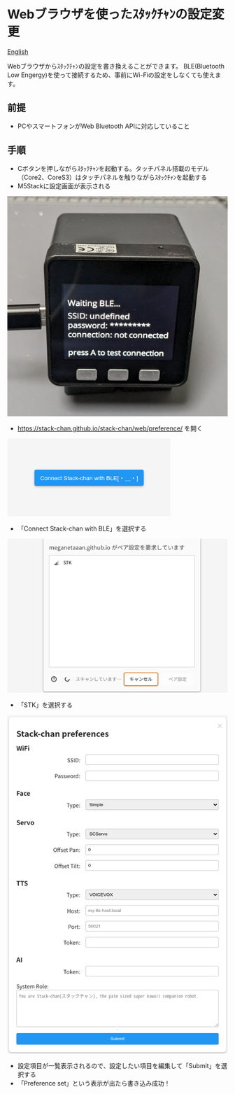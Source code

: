 # Webブラウザを使ったｽﾀｯｸﾁｬﾝの設定変更

[English](./setting-preferences-web.md)

Webブラウザからｽﾀｯｸﾁｬﾝの設定を書き換えることができます。
BLE(Bluetooth Low Engergy)を使って接続するため、事前にWi-Fiの設定をしなくても使えます。

## 前提

* PCやスマートフォンがWeb Bluetooth APIに対応していること

## 手順

* Cボタンを押しながらｽﾀｯｸﾁｬﾝを起動する。タッチパネル搭載のモデル（Core2、CoreS3）はタッチパネルを触りながらｽﾀｯｸﾁｬﾝを起動する
* M5Stackに設定画面が表示される

![設定画面（M5Stack）](./images/web-preference-launch.jpg)

* https://stack-chan.github.io/stack-chan/web/preference/ を開く

![設定画面（Webブラウザ）](./images/web-preference-top.png)

* 「Connect Stack-chan with BLE」を選択する

![接続画面](./images/web-preference-connect.png)

* 「STK」を選択する

![設定フォーム](./images/web-preference-form.png)

* 設定項目が一覧表示されるので、設定したい項目を編集して「Submit」を選択する
* 「Preference set」という表示が出たら書き込み成功！
